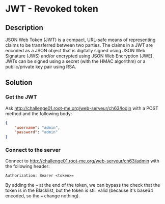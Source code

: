 # JWT - Revoked token

## Description

JSON Web Token (JWT) is a compact, URL-safe means of representing claims to be transferred between two parties. The claims in a JWT are encoded as a JSON object that is digitally signed using JSON Web Signature (JWS) and/or encrypted using JSON Web Encryption (JWE). JWTs can be signed using a secret (with the HMAC algorithm) or a public/private key pair using RSA.

## Solution

### Get the JWT

Ask <http://challenge01.root-me.org/web-serveur/ch63/login> with a POST method and the following body:

```json
{
    "username": "admin",
    "password": "admin"
}
```

### Connect to the server

Connect to <http://challenge01.root-me.org/web-serveur/ch63/admin> with the following header:

```http
Authorization: Bearer <token>=
```

By adding the `=` at the end of the token, we can bypass the check that the token is in the Blacklist, but the token is still valid (because it's base64 encoded, so the `=` change nothing).
